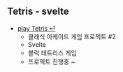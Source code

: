 ## Tetris - svelte

- [play Tetris ⏎](https://play-gooroom.web.app/tetris)
  * 클래식 아케이드 게임 프로젝트 #2
  * Svelte
  * 블럭 테트리스 게임
  * 프로젝트 진행중 ~
